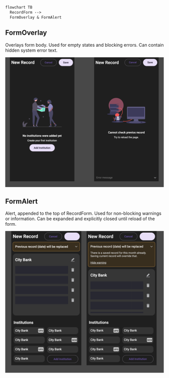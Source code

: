 ```mermaid
flowchart TB
  RecordForm --> 
  FormOverlay & FormAlert
```

## FormOverlay
Overlays form body. Used for empty states and blocking errors. Can contain hidden system error text.

![FormOverlay design](img/FormOverlay.png)


## FormAlert
Alert, appended to the top of RecordForm. Used for non-blocking warnings or information. Can be expanded and explicitly closed until reload of the form.

![FormAlert design](img/FormAlert.png)

